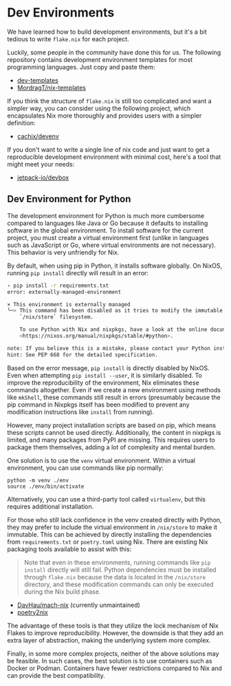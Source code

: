 # Dev Environments

We have learned how to build development environments, but it's a bit tedious to write
`flake.nix` for each project.

Luckily, some people in the community have done this for us. The following repository
contains development environment templates for most programming languages. Just copy and
paste them:

- [dev-templates](https://github.com/the-nix-way/dev-templates)
- [MordragT/nix-templates](https://github.com/MordragT/nix-templates)

If you think the structure of `flake.nix` is still too complicated and want a simpler way,
you can consider using the following project, which encapsulates Nix more thoroughly and
provides users with a simpler definition:

- [cachix/devenv](https://github.com/cachix/devenv)

If you don't want to write a single line of nix code and just want to get a reproducible
development environment with minimal cost, here's a tool that might meet your needs:

- [jetpack-io/devbox](https://github.com/jetpack-io/devbox)

## Dev Environment for Python

The development environment for Python is much more cumbersome compared to languages like
Java or Go because it defaults to installing software in the global environment. To
install software for the current project, you must create a virtual environment first
(unlike in languages such as JavaScript or Go, where virtual environments are not
necessary). This behavior is very unfriendly for Nix.

By default, when using pip in Python, it installs software globally. On NixOS, running
`pip install` directly will result in an error:

```bash
› pip install -r requirements.txt
error: externally-managed-environment

× This environment is externally managed
╰─> This command has been disabled as it tries to modify the immutable
    `/nix/store` filesystem.

    To use Python with Nix and nixpkgs, have a look at the online documentation:
    <https://nixos.org/manual/nixpkgs/stable/#python>.

note: If you believe this is a mistake, please contact your Python installation or OS distribution provider. You can override this, at the risk of breaking your Python installation or OS, by passing --break-system-packages.
hint: See PEP 668 for the detailed specification.
```

Based on the error message, `pip install` is directly disabled by NixOS. Even when
attempting `pip install --user`, it is similarly disabled. To improve the reproducibility
of the environment, Nix eliminates these commands altogether. Even if we create a new
environment using methods like `mkShell`, these commands still result in errors
(presumably because the pip command in Nixpkgs itself has been modified to prevent any
modification instructions like `install` from running).

However, many project installation scripts are based on pip, which means these scripts
cannot be used directly. Additionally, the content in nixpkgs is limited, and many
packages from PyPI are missing. This requires users to package them themselves, adding a
lot of complexity and mental burden.

One solution is to use the `venv` virtual environment. Within a virtual environment, you
can use commands like pip normally:

```shell
python -m venv ./env
source ./env/bin/activate
```

Alternatively, you can use a third-party tool called `virtualenv`, but this requires
additional installation.

For those who still lack confidence in the venv created directly with Python, they may
prefer to include the virtual environment in `/nix/store` to make it immutable. This can
be achieved by directly installing the dependencies from `requirements.txt` or
`poetry.toml` using Nix. There are existing Nix packaging tools available to assist with
this:

> Note that even in these environments, running commands like `pip install` directly will
> still fail. Python dependencies must be installed through `flake.nix` because the data
> is located in the `/nix/store` directory, and these modification commands can only be
> executed during the Nix build phase.

- [DavHau/mach-nix](https://github.com/DavHau/mach-nix) (currently unmaintained)
- [poetry2nix](https://github.com/nix-community/poetry2nix)

The advantage of these tools is that they utilize the lock mechanism of Nix Flakes to
improve reproducibility. However, the downside is that they add an extra layer of
abstraction, making the underlying system more complex.

Finally, in some more complex projects, neither of the above solutions may be feasible. In
such cases, the best solution is to use containers such as Docker or Podman. Containers
have fewer restrictions compared to Nix and can provide the best compatibility.
